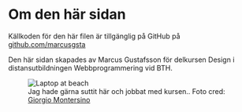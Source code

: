 Om den här sidan
==============================================


Källkoden för den här filen är tillgänglig på GitHub på
[github.com/marcusgsta](https://github.com/marcusgsta/Anax-Flat)

Den här sidan skapades av Marcus Gustafsson för delkursen Design i
distansutbildningen Webbprogrammering vid BTH.
<figure>
<img src="img/laptop_beach.jpg" alt="Laptop at beach">
<figcaption>
Jag hade gärna suttit här och jobbat med kursen..
Foto cred:
<a href="https://www.flickr.com/photos/novecentino/2340521934/in/photolist-4yPMCs-4yKvDt-7eDfCz-71B7bL-moRtbM-5NEpxf-dWkZbt-mgdC8k-7mUy49-4qsmq7-p4u3gT-o6V32r-78eX2i-dTKC1o-tfuU7-mgeUGS-6cacri-7DhbKd-aujcdx-7wH1Vz-763sLe-4qGZj1-71B7A9-dohQQ1-67XUmo-oZyrqe-88WJJS-hqCaD9-2qDcxe-7d8wKP-mgdZLa-FedJk-mgdrBH-9dpnep-gc6Dg-mtYQG-5jsphT-7LtYto-6kHx5n-5P1rjt-8GHmQT-axDAJG-5bif1g-8Q5hSV-BXdApu-9i7Ke-761HEK-7c4zmn-9cAfVJ-d9TEEK/">Giorgio Montersino</a>


</figcaption>
</figure>
